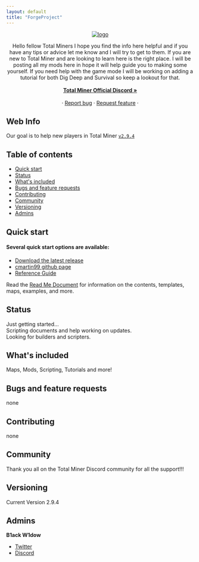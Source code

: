 ```yaml
---
layout: default
title: "ForgeProject"
---
```

<p align="center">
  <a href="forgeproject.net/">
   <a href='https://postimg.cc/SJpSBRNH' target='_blank'><img src='https://i.postimg.cc/SJpSBRNH/logo.png' border='0' alt='logo'/></a>
  </a>
</p>


<p align="center">
  Hello fellow Total Miners I hope you find the info here helpful and if you have any tips or advice let me know and I will try to get to them. If you are new to Total Miner 
  and are looking to learn here is the right place. I will be posting all my mods here in hope it will help guide you to making some yourself. If you need help with the game mode I
  will be working on adding a tutorial for both Dig Deep and Survival so keep a lookout for that.
  <br>
  <br>
  <a href="https://discord.gg/totalminer"><strong>Total Miner Official Discord »</strong></a>
  <br>
  <br>
  ·
  <a href="https://github.com/forgeproject/forgeproject.github.io/issues">Report bug</a>
  ·
  <a href="https://github.com/forgeproject/forgeproject.github.io/issues?q=is%3Aopen+is%3Aissue+label%3Aenhancement">Request feature</a>
  ·
</p>


## Web Info

Our goal is to help new players in Total Miner  [`v2.9.4`](https://discord.com/channels/259780503115137028/655266423484186673) 

## Table of contents

- [Quick start](#quick-start)
- [Status](#status)
- [What's included](#whats-included)
- [Bugs and feature requests](#bugs-and-feature-requests)
- [Contributing](#contributing)
- [Community](#community)
- [Versioning](#versioning)
- [Admins](#admins)



## Quick start
#### Several quick start options are available:

- [Download the latest release](https://github.com/forgeproject/forgeproject.github.io/archive/refs/heads/main.zip)
- [cmartin99 github page](https://github.com/cmartin99)
- [Reference Guide](https://cmartin99.github.io/index)

Read the [Read Me Document](./another-page.md) for information on the contents, templates, maps, examples, and more.


## Status

Just getting started...
<br>
Scripting documents and help working on updates.
<br>
Looking for builders and scripters. 


## What's included

Maps, Mods, Scripting, Tutorials and more!


## Bugs and feature requests

none


## Contributing

none


## Community

Thank you all on the Total Miner Discord community for all the support!!!


## Versioning

Current Version 2.9.4


## Admins

**B1ack W1dow**
- [Twitter](https://twitter.com/Whi7eW1dow)
- [Discord](https://discord.com/invite/xgrfVgD24z)


